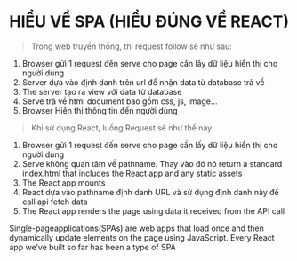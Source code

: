 # HIỂU VỀ SPA (HIỂU ĐÚNG VỀ REACT)

> Trong web truyền thống, thì request follow sẽ như sau:

1. Browser gửi 1 request đến serve cho page cần lấy dữ liệu hiển thị cho người dùng
2. Server dựa vào định danh trên url để nhận data từ database trả về
3. The server tạo ra view với data từ database
4. Serve trả về html document bao gồm css, js, image...
5. Browser Hiển thị thông tin đến người dùng

> Khi sử dụng React, luồng Request sẽ như thế này

1. Browser gửi 1 request đến serve cho page cần lấy dữ liệu hiển thị cho người dùng
2. Serve không quan tâm về pathname. Thay vào đó nó return a standard index.html that includes the
   React app and any static assets
3. The React app mounts
4. React dựa vào pathname định danh URL và sử dụng định danh này để call api fetch data
5. The React app renders the page using data it received from the API call

Single-pageapplications(SPAs) are web apps that load once and then dynamically update elements
on the page using JavaScript. Every React app we’ve built so far has been a type of SPA
